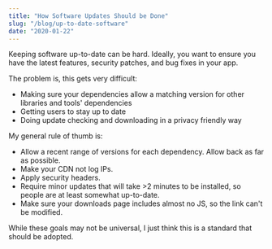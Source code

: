 ```yaml
---
title: "How Software Updates Should be Done"
slug: "/blog/up-to-date-software"
date: "2020-01-22"
---
```


Keeping software up-to-date can be hard. Ideally, you want to ensure you have the latest features, security patches, and bug fixes in your app.

The problem is, this gets very difficult:

-   Making sure your dependencies allow a matching version for other libraries and tools' dependencies
-   Getting users to stay up to date
-   Doing update checking and downloading in a privacy friendly way

My general rule of thumb is:

-   Allow a recent range of versions for each dependency. Allow back as far as possible.
-   Make your CDN not log IPs.
-   Apply security headers.
-   Require minor updates that will take >2 minutes to be installed, so people are at least somewhat up-to-date.
-   Make sure your downloads page includes almost no JS, so the link can't be modified.

While these goals may not be universal, I just think this is a standard that should be adopted.
